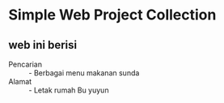 # Simple Web Project Collection

<h2>web ini berisi</h2>

<dl>
  <dt>Pencarian</dt>
  <dd>- Berbagai menu makanan sunda</dd>
  <dt>Alamat</dt>
  <dd>- Letak rumah Bu yuyun</dd>
</dl>
